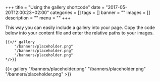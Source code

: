 +++
title = "Using the gallery shortcode"
date = "2017-05-20T12:00:23+02:00"
categories = []
tags = []
banner = ""
images = []
description = ""
menu = ""
+++

This way you can easily include a gallery into your page. Copy the code below into your content file and enter the relative paths to your images.

<!--more-->


    {{</* gallery
        "/banners/placeholder.png"
        "/banners/placeholder.png"
        "/banners/placeholder.png"
    */>}}

<p></p>

{{< gallery "/banners/placeholder.png" "/banners/placeholder.png" "/banners/placeholder.png" >}}
